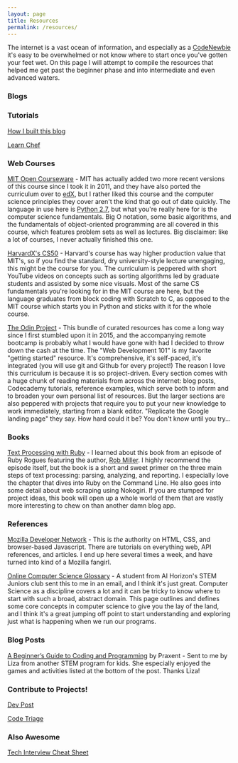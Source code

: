 ```yaml
---
layout: page
title: Resources
permalink: /resources/
---
```


The internet is a vast ocean of information, and especially as a [CodeNewbie](http://www.codenewbie.org) it's easy to be overwhelmed or not know where to start once you've gotten your feet wet. On this page I will attempt to compile the resources that helped me get past the beginner phase and into intermediate and even advanced waters.

### Blogs

### Tutorials

[How I built this blog](https://www.smashingmagazine.com/2014/08/build-blog-jekyll-github-pages/)

[Learn Chef](https://learn.chef.io/)

### Web Courses

[MIT Open Courseware](https://ocw.mit.edu/courses/electrical-engineering-and-computer-science/6-00sc-introduction-to-computer-science-and-programming-spring-2011/) - MIT has actually added two more recent versions of this course since I took it in 2011, and they have also ported the curriculum over to [edX](https://www.edx.org/), but I rather liked this course and the computer science principles they cover aren't the kind that go out of date quickly. The language in use here is [Python 2.7](https://www.python.org/), but what you're really here for is the computer science fundamentals. Big O notation, some basic algorithms, and the fundamentals of object-oriented programming are all covered in this course, which features problem sets as well as lectures. Big disclaimer: like a lot of courses, I never actually finished this one.

[HarvardX's CS50](http://www.edx.org/course/introduction-computer-science-harvardx-cs50x) - Harvard's course has way higher production value that MIT's, so if you find the standard, dry university-style lecture unengaging, this might be the course for you. The curriculum is peppered with short YouTube videos on concepts such as sorting algorithms led by graduate students and assisted by some nice visuals. Most of the same CS fundamentals you're looking for in the MIT course are here, but the language graduates from block coding with Scratch to C, as opposed to the MIT course which starts you in Python and sticks with it for the whole course.

[The Odin Project](http://www.theodinproject.com) - This bundle of curated resources has come a long way since I first stumbled upon it in 2015, and the accompanying remote bootcamp is probably what I would have gone with had I decided to throw down the cash at the time. The "Web Development 101" is my favorite "getting started" resource. It's comprehensive, it's self-paced, it's integrated (you will use git and Github for every project!) The reason I love this curriculum is because it is so project-driven. Every section comes with a huge chunk of reading materials from across the internet: blog posts, Codecademy tutorials, reference examples, which serve both to inform and to broaden your own personal list of resources. But the larger sections are also peppered with projects that require you to put your new knowledge to work immediately, starting from a blank editor. "Replicate the Google landing page" they say. How hard could it be? You don't know until you try...

### Books

[Text Processing with Ruby](https://pragprog.com/book/rmtpruby/text-processing-with-ruby) - I learned about this book from an episode of Ruby Rogues featuring the author, [Rob Miller](). I highly recommend the episode itself, but the book is a short and sweet primer on the three main steps of text processing: parsing, analyzing, and reporting. I especially love the chapter that dives into Ruby on the Command Line. He also goes into some detail about web scraping using Nokogiri. If you are stumped for project ideas, this book will open up a whole world of them that are vastly more interesting to chew on than another damn blog app.

### References

[Mozilla Developer Network](https://developer.mozilla.org) - This is _the_ authority on HTML, CSS, and browser-based Javascript. There are tutorials on everything web, API references, and articles. I end up here several times a week, and have turned into kind of a Mozilla fangirl.

[Online Computer Science Glossary](https://www.quickbase.com/articles/online-computer-science-glossary) - A student from AI Horizon's STEM Juniors club sent this to me in an email, and I think it's just great. Computer Science as a discipline covers a lot and it can be tricky to know where to start with such a broad, abstract domain. This page outlines and defines some core concepts in computer science to give you the lay of the land, and I think it's a great jumping off point to start understanding and exploring just what is happening when we run our programs.

### Blog Posts

[A Beginner’s Guide to Coding and Programming](https://praxent.com/blog/beginners-guide-to-coding-programming) by Praxent - Sent to me by Liza from another STEM program for kids. She especially enjoyed the games and activities listed at the bottom of the post. Thanks Liza!

### Contribute to Projects!

[Dev Post](http://devpost.com/)

[Code Triage](http://codetriage.com)

### Also Awesome

[Tech Interview Cheat Sheet](https://gist.github.com/TSiege/cbb0507082bb18ff7e4b)


<!-- [LINK_TEXT](LINK_URL) -->
